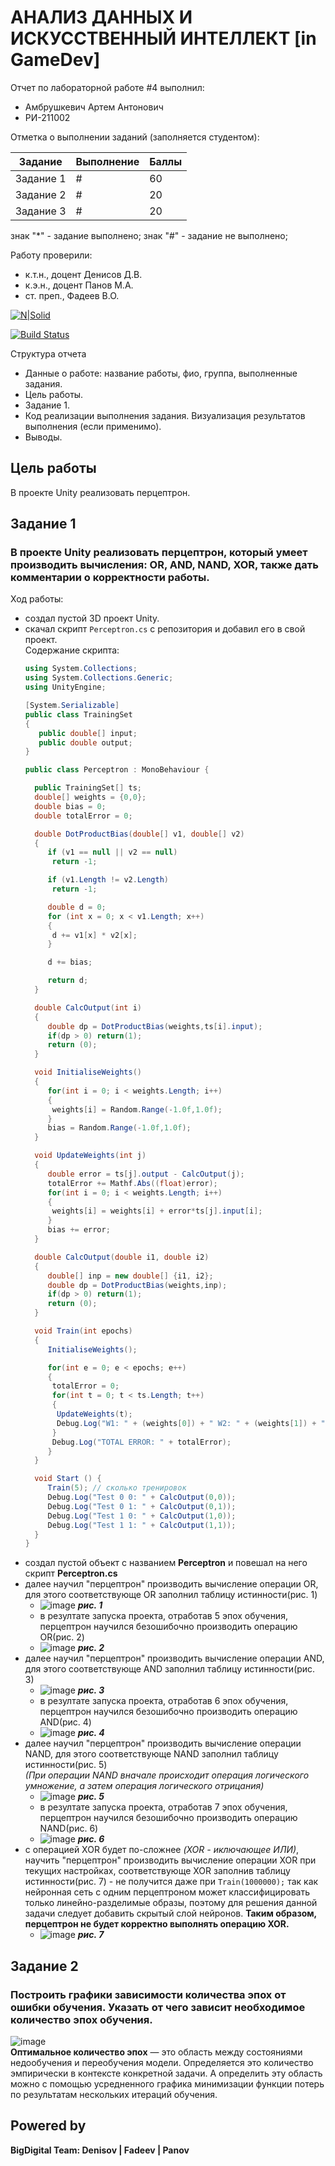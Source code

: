 # АНАЛИЗ ДАННЫХ И ИСКУССТВЕННЫЙ ИНТЕЛЛЕКТ [in GameDev]
Отчет по лабораторной работе #4 выполнил:
- Амбрушкевич Артем Антонович
- РИ-211002

Отметка о выполнении заданий (заполняется студентом):

| Задание | Выполнение | Баллы |
| ------ | ------ | ------ |
| Задание 1 | # | 60 |
| Задание 2 | # | 20 |
| Задание 3 | # | 20 |

знак "*" - задание выполнено; знак "#" - задание не выполнено;

Работу проверили:
- к.т.н., доцент Денисов Д.В.
- к.э.н., доцент Панов М.А.
- ст. преп., Фадеев В.О.

[![N|Solid](https://cldup.com/dTxpPi9lDf.thumb.png)](https://nodesource.com/products/nsolid)

[![Build Status](https://travis-ci.org/joemccann/dillinger.svg?branch=master)](https://travis-ci.org/joemccann/dillinger)

Структура отчета

- Данные о работе: название работы, фио, группа, выполненные задания.
- Цель работы.
- Задание 1.
- Код реализации выполнения задания. Визуализация результатов выполнения (если применимо).
- Выводы.

## Цель работы
В проекте Unity реализовать перцептрон.

## Задание 1
### В проекте Unity реализовать перцептрон, который умеет производить вычисления: OR, AND, NAND, XOR, также дать комментарии о корректности работы.
Ход работы:  
 * создал пустой 3D проект Unity.  
 * скачал скрипт ```Perceptron.cs``` с репозитория и добавил его в свой проект.  
   Содержание скрипта:
   ```c#
   using System.Collections;
   using System.Collections.Generic;
   using UnityEngine;

   [System.Serializable]
   public class TrainingSet
   {
      public double[] input;
      public double output;
   }

   public class Perceptron : MonoBehaviour {

     public TrainingSet[] ts;
     double[] weights = {0,0};
     double bias = 0;
     double totalError = 0;

     double DotProductBias(double[] v1, double[] v2) 
     {
        if (v1 == null || v2 == null)
         return -1;

        if (v1.Length != v2.Length)
         return -1;

        double d = 0;
        for (int x = 0; x < v1.Length; x++)
        {
         d += v1[x] * v2[x];
        }

        d += bias;

        return d;
     }

     double CalcOutput(int i)
     {
        double dp = DotProductBias(weights,ts[i].input);
        if(dp > 0) return(1);
        return (0);
     }

     void InitialiseWeights()
     {
        for(int i = 0; i < weights.Length; i++)
        {
         weights[i] = Random.Range(-1.0f,1.0f);
        }
        bias = Random.Range(-1.0f,1.0f);
     }

     void UpdateWeights(int j)
     {
        double error = ts[j].output - CalcOutput(j);
        totalError += Mathf.Abs((float)error);
        for(int i = 0; i < weights.Length; i++)
        {			
         weights[i] = weights[i] + error*ts[j].input[i]; 
        }
        bias += error;
     }

     double CalcOutput(double i1, double i2)
     {
        double[] inp = new double[] {i1, i2};
        double dp = DotProductBias(weights,inp);
        if(dp > 0) return(1);
        return (0);
     }

     void Train(int epochs)
     {
        InitialiseWeights();

        for(int e = 0; e < epochs; e++)
        {
         totalError = 0;
         for(int t = 0; t < ts.Length; t++)
         {
          UpdateWeights(t);
          Debug.Log("W1: " + (weights[0]) + " W2: " + (weights[1]) + " B: " + bias);
         }
         Debug.Log("TOTAL ERROR: " + totalError);
        }
     }

     void Start () {
        Train(5); // сколько тренировок
        Debug.Log("Test 0 0: " + CalcOutput(0,0));
        Debug.Log("Test 0 1: " + CalcOutput(0,1));
        Debug.Log("Test 1 0: " + CalcOutput(1,0));
        Debug.Log("Test 1 1: " + CalcOutput(1,1));		
     }
   }
   ```  
 * создал пустой объект с названием **Perceptron** и повешал на него скрипт **Perceptron.cs**  
 * далее научил "перцептрон" производить вычисление операции OR, для этого соответствующе OR заполнил таблицу истинности(рис. 1)
   - ![image](https://user-images.githubusercontent.com/97295011/201477233-2cee9d2e-1ce0-4019-96f8-30142cf78c37.png)  ***рис. 1***
   - в резултате запуска проекта, отработав 5 эпох обучения, перцептрон научился безошибочно производить операцию OR(рис. 2)
   - ![image](https://user-images.githubusercontent.com/97295011/201477668-5701e45b-7530-45f8-8c14-ee08e33685a2.png)  ***рис. 2***  
 * далее научил "перцептрон" производить вычисление операции AND, для этого соответствующе AND заполнил таблицу истинности(рис. 3)
   - ![image](https://user-images.githubusercontent.com/97295011/201477560-fb6fec69-fddc-4042-b27b-386161913cf1.png)  ***рис. 3*** 
   - в резултате запуска проекта, отработав 6 эпох обучения, перцептрон научился безошибочно производить операцию AND(рис. 4)
   - ![image](https://user-images.githubusercontent.com/97295011/201477600-7b329c3e-74ea-49c3-8ce3-616c9b4cb868.png)  ***рис. 4***   
 * далее научил "перцептрон" производить вычисление операции NAND, для этого соответствующе NAND заполнил таблицу истинности(рис. 5)  
   *(При операции NAND вначале происходит операция логического умножение, а затем операция логического отрицания)* 
   - ![image](https://user-images.githubusercontent.com/97295011/201478154-7fc00012-e00b-42a7-aa6c-3f9138fcf641.png)  ***рис. 5***  
   - в резултате запуска проекта, отработав 7 эпох обучения, перцептрон научился безошибочно производить операцию NAND(рис. 6)  
   - ![image](https://user-images.githubusercontent.com/97295011/201478294-fb4d3546-29aa-4ccc-9a2c-88c01d39980a.png)  ***рис. 6*** 
 * с операцией XOR будет по-сложнее *(XOR - иключающее ИЛИ)*, научить "перцептрон" производить вычисление операции XOR при текущих настройках, соответствующе XOR заполнив таблицу истинности(рис. 7) - не получится даже при ``` Train(1000000); ``` так как нейронная сеть с одним перцептроном может классифицировать только линейно-разделимые образы, поэтому для решения данной задачи следует добавить скрытый слой нейронов. **Таким образом, перцептрон не будет корректно выполнять операцию XOR.**
   - ![image](https://user-images.githubusercontent.com/97295011/201479117-76962d35-b375-4333-905d-89588480b6ed.png)  ***рис. 7***  

## Задание 2  
### Построить графики зависимости количества эпох от ошибки обучения. Указать от чего зависит необходимое количество эпох обучения.  
![image](https://user-images.githubusercontent.com/97295011/202422575-18b08c0a-1415-4618-bf0e-0e0a739eaec2.png)  
**Оптимальное количество эпох** — это область между состояниями недообучения и переобучения модели. Определяется это количество эмпирически в контексте конкретной задачи. А определить эту область можно с помощью усредненного графика минимизации функции потерь по результатам нескольких итераций обучения.


## Powered by

**BigDigital Team: Denisov | Fadeev | Panov**
